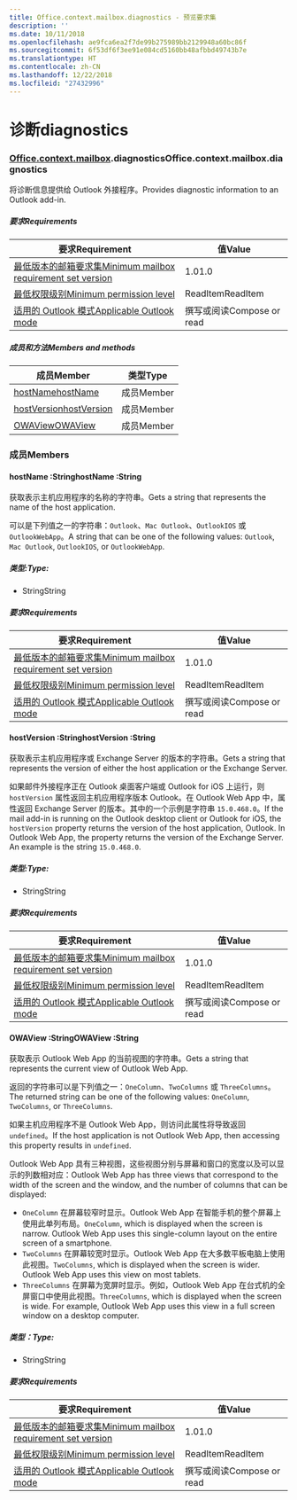 ```yaml
---
title: Office.context.mailbox.diagnostics - 预览要求集
description: ''
ms.date: 10/11/2018
ms.openlocfilehash: ae9fca6ea2f7de99b275989bb2129948a60bc86f
ms.sourcegitcommit: 6f53df6f3ee91e084cd5160bb48afbbd49743b7e
ms.translationtype: HT
ms.contentlocale: zh-CN
ms.lasthandoff: 12/22/2018
ms.locfileid: "27432996"
---
```

# <a name="diagnostics"></a><span data-ttu-id="5d4e1-102">诊断</span><span class="sxs-lookup"><span data-stu-id="5d4e1-102">diagnostics</span></span>

### <a name="officeofficemdcontextofficecontextmdmailboxofficecontextmailboxmddiagnostics"></a><span data-ttu-id="5d4e1-103">[Office](Office.md)[.context](Office.context.md)[.mailbox](Office.context.mailbox.md).diagnostics</span><span class="sxs-lookup"><span data-stu-id="5d4e1-103">Office.context.mailbox.diagnostics</span></span>

<span data-ttu-id="5d4e1-104">将诊断信息提供给 Outlook 外接程序。</span><span class="sxs-lookup"><span data-stu-id="5d4e1-104">Provides diagnostic information to an Outlook add-in.</span></span>

##### <a name="requirements"></a><span data-ttu-id="5d4e1-105">要求</span><span class="sxs-lookup"><span data-stu-id="5d4e1-105">Requirements</span></span>

|<span data-ttu-id="5d4e1-106">要求</span><span class="sxs-lookup"><span data-stu-id="5d4e1-106">Requirement</span></span>| <span data-ttu-id="5d4e1-107">值</span><span class="sxs-lookup"><span data-stu-id="5d4e1-107">Value</span></span>|
|---|---|
|[<span data-ttu-id="5d4e1-108">最低版本的邮箱要求集</span><span class="sxs-lookup"><span data-stu-id="5d4e1-108">Minimum mailbox requirement set version</span></span>](/office/dev/add-ins/reference/requirement-sets/outlook-api-requirement-sets)| <span data-ttu-id="5d4e1-109">1.0</span><span class="sxs-lookup"><span data-stu-id="5d4e1-109">1.0</span></span>|
|[<span data-ttu-id="5d4e1-110">最低权限级别</span><span class="sxs-lookup"><span data-stu-id="5d4e1-110">Minimum permission level</span></span>](https://docs.microsoft.com/outlook/add-ins/understanding-outlook-add-in-permissions)| <span data-ttu-id="5d4e1-111">ReadItem</span><span class="sxs-lookup"><span data-stu-id="5d4e1-111">ReadItem</span></span>|
|[<span data-ttu-id="5d4e1-112">适用的 Outlook 模式</span><span class="sxs-lookup"><span data-stu-id="5d4e1-112">Applicable Outlook mode</span></span>](https://docs.microsoft.com/outlook/add-ins/#extension-points)| <span data-ttu-id="5d4e1-113">撰写或阅读</span><span class="sxs-lookup"><span data-stu-id="5d4e1-113">Compose or read</span></span>|

##### <a name="members-and-methods"></a><span data-ttu-id="5d4e1-114">成员和方法</span><span class="sxs-lookup"><span data-stu-id="5d4e1-114">Members and methods</span></span>

| <span data-ttu-id="5d4e1-115">成员</span><span class="sxs-lookup"><span data-stu-id="5d4e1-115">Member</span></span> | <span data-ttu-id="5d4e1-116">类型</span><span class="sxs-lookup"><span data-stu-id="5d4e1-116">Type</span></span> |
|--------|------|
| [<span data-ttu-id="5d4e1-117">hostName</span><span class="sxs-lookup"><span data-stu-id="5d4e1-117">hostName</span></span>](#hostname-string) | <span data-ttu-id="5d4e1-118">成员</span><span class="sxs-lookup"><span data-stu-id="5d4e1-118">Member</span></span> |
| [<span data-ttu-id="5d4e1-119">hostVersion</span><span class="sxs-lookup"><span data-stu-id="5d4e1-119">hostVersion</span></span>](#hostversion-string) | <span data-ttu-id="5d4e1-120">成员</span><span class="sxs-lookup"><span data-stu-id="5d4e1-120">Member</span></span> |
| [<span data-ttu-id="5d4e1-121">OWAView</span><span class="sxs-lookup"><span data-stu-id="5d4e1-121">OWAView</span></span>](#owaview-string) | <span data-ttu-id="5d4e1-122">成员</span><span class="sxs-lookup"><span data-stu-id="5d4e1-122">Member</span></span> |

### <a name="members"></a><span data-ttu-id="5d4e1-123">成员</span><span class="sxs-lookup"><span data-stu-id="5d4e1-123">Members</span></span>

####  <a name="hostname-string"></a><span data-ttu-id="5d4e1-124">hostName :String</span><span class="sxs-lookup"><span data-stu-id="5d4e1-124">hostName :String</span></span>

<span data-ttu-id="5d4e1-125">获取表示主机应用程序的名称的字符串。</span><span class="sxs-lookup"><span data-stu-id="5d4e1-125">Gets a string that represents the name of the host application.</span></span>

<span data-ttu-id="5d4e1-126">可以是下列值之一的字符串：`Outlook`、`Mac Outlook`、`OutlookIOS` 或 `OutlookWebApp`。</span><span class="sxs-lookup"><span data-stu-id="5d4e1-126">A string that can be one of the following values: `Outlook`, `Mac Outlook`, `OutlookIOS`, or `OutlookWebApp`.</span></span>

##### <a name="type"></a><span data-ttu-id="5d4e1-127">类型:</span><span class="sxs-lookup"><span data-stu-id="5d4e1-127">Type:</span></span>

*   <span data-ttu-id="5d4e1-128">String</span><span class="sxs-lookup"><span data-stu-id="5d4e1-128">String</span></span>

##### <a name="requirements"></a><span data-ttu-id="5d4e1-129">要求</span><span class="sxs-lookup"><span data-stu-id="5d4e1-129">Requirements</span></span>

|<span data-ttu-id="5d4e1-130">要求</span><span class="sxs-lookup"><span data-stu-id="5d4e1-130">Requirement</span></span>| <span data-ttu-id="5d4e1-131">值</span><span class="sxs-lookup"><span data-stu-id="5d4e1-131">Value</span></span>|
|---|---|
|[<span data-ttu-id="5d4e1-132">最低版本的邮箱要求集</span><span class="sxs-lookup"><span data-stu-id="5d4e1-132">Minimum mailbox requirement set version</span></span>](/office/dev/add-ins/reference/requirement-sets/outlook-api-requirement-sets)| <span data-ttu-id="5d4e1-133">1.0</span><span class="sxs-lookup"><span data-stu-id="5d4e1-133">1.0</span></span>|
|[<span data-ttu-id="5d4e1-134">最低权限级别</span><span class="sxs-lookup"><span data-stu-id="5d4e1-134">Minimum permission level</span></span>](https://docs.microsoft.com/outlook/add-ins/understanding-outlook-add-in-permissions)| <span data-ttu-id="5d4e1-135">ReadItem</span><span class="sxs-lookup"><span data-stu-id="5d4e1-135">ReadItem</span></span>|
|[<span data-ttu-id="5d4e1-136">适用的 Outlook 模式</span><span class="sxs-lookup"><span data-stu-id="5d4e1-136">Applicable Outlook mode</span></span>](https://docs.microsoft.com/outlook/add-ins/#extension-points)| <span data-ttu-id="5d4e1-137">撰写或阅读</span><span class="sxs-lookup"><span data-stu-id="5d4e1-137">Compose or read</span></span>|

####  <a name="hostversion-string"></a><span data-ttu-id="5d4e1-138">hostVersion :String</span><span class="sxs-lookup"><span data-stu-id="5d4e1-138">hostVersion :String</span></span>

<span data-ttu-id="5d4e1-139">获取表示主机应用程序或 Exchange Server 的版本的字符串。</span><span class="sxs-lookup"><span data-stu-id="5d4e1-139">Gets a string that represents the version of either the host application or the Exchange Server.</span></span>

<span data-ttu-id="5d4e1-p101">如果邮件外接程序正在 Outlook 桌面客户端或 Outlook for iOS 上运行，则 `hostVersion` 属性返回主机应用程序版本 Outlook。在 Outlook Web App 中，属性返回 Exchange Server 的版本。其中的一个示例是字符串 `15.0.468.0`。</span><span class="sxs-lookup"><span data-stu-id="5d4e1-p101">If the mail add-in is running on the Outlook desktop client or Outlook for iOS, the `hostVersion` property returns the version of the host application, Outlook. In Outlook Web App, the property returns the version of the Exchange Server. An example is the string `15.0.468.0`.</span></span>

##### <a name="type"></a><span data-ttu-id="5d4e1-143">类型:</span><span class="sxs-lookup"><span data-stu-id="5d4e1-143">Type:</span></span>

*   <span data-ttu-id="5d4e1-144">String</span><span class="sxs-lookup"><span data-stu-id="5d4e1-144">String</span></span>

##### <a name="requirements"></a><span data-ttu-id="5d4e1-145">要求</span><span class="sxs-lookup"><span data-stu-id="5d4e1-145">Requirements</span></span>

|<span data-ttu-id="5d4e1-146">要求</span><span class="sxs-lookup"><span data-stu-id="5d4e1-146">Requirement</span></span>| <span data-ttu-id="5d4e1-147">值</span><span class="sxs-lookup"><span data-stu-id="5d4e1-147">Value</span></span>|
|---|---|
|[<span data-ttu-id="5d4e1-148">最低版本的邮箱要求集</span><span class="sxs-lookup"><span data-stu-id="5d4e1-148">Minimum mailbox requirement set version</span></span>](/office/dev/add-ins/reference/requirement-sets/outlook-api-requirement-sets)| <span data-ttu-id="5d4e1-149">1.0</span><span class="sxs-lookup"><span data-stu-id="5d4e1-149">1.0</span></span>|
|[<span data-ttu-id="5d4e1-150">最低权限级别</span><span class="sxs-lookup"><span data-stu-id="5d4e1-150">Minimum permission level</span></span>](https://docs.microsoft.com/outlook/add-ins/understanding-outlook-add-in-permissions)| <span data-ttu-id="5d4e1-151">ReadItem</span><span class="sxs-lookup"><span data-stu-id="5d4e1-151">ReadItem</span></span>|
|[<span data-ttu-id="5d4e1-152">适用的 Outlook 模式</span><span class="sxs-lookup"><span data-stu-id="5d4e1-152">Applicable Outlook mode</span></span>](https://docs.microsoft.com/outlook/add-ins/#extension-points)| <span data-ttu-id="5d4e1-153">撰写或阅读</span><span class="sxs-lookup"><span data-stu-id="5d4e1-153">Compose or read</span></span>|

####  <a name="owaview-string"></a><span data-ttu-id="5d4e1-154">OWAView :String</span><span class="sxs-lookup"><span data-stu-id="5d4e1-154">OWAView :String</span></span>

<span data-ttu-id="5d4e1-155">获取表示 Outlook Web App 的当前视图的字符串。</span><span class="sxs-lookup"><span data-stu-id="5d4e1-155">Gets a string that represents the current view of Outlook Web App.</span></span>

<span data-ttu-id="5d4e1-156">返回的字符串可以是下列值之一：`OneColumn`、`TwoColumns` 或 `ThreeColumns`。</span><span class="sxs-lookup"><span data-stu-id="5d4e1-156">The returned string can be one of the following values: `OneColumn`, `TwoColumns`, or `ThreeColumns`.</span></span>

<span data-ttu-id="5d4e1-157">如果主机应用程序不是 Outlook Web App，则访问此属性将导致返回 `undefined`。</span><span class="sxs-lookup"><span data-stu-id="5d4e1-157">If the host application is not Outlook Web App, then accessing this property results in `undefined`.</span></span>

<span data-ttu-id="5d4e1-158">Outlook Web App 具有三种视图，这些视图分别与屏幕和窗口的宽度以及可以显示的列数相对应：</span><span class="sxs-lookup"><span data-stu-id="5d4e1-158">Outlook Web App has three views that correspond to the width of the screen and the window, and the number of columns that can be displayed:</span></span>

*   <span data-ttu-id="5d4e1-p102">`OneColumn` 在屏幕较窄时显示。Outlook Web App 在智能手机的整个屏幕上使用此单列布局。</span><span class="sxs-lookup"><span data-stu-id="5d4e1-p102">`OneColumn`, which is displayed when the screen is narrow. Outlook Web App uses this single-column layout on the entire screen of a smartphone.</span></span>
*   <span data-ttu-id="5d4e1-p103">`TwoColumns` 在屏幕较宽时显示。Outlook Web App 在大多数平板电脑上使用此视图。</span><span class="sxs-lookup"><span data-stu-id="5d4e1-p103">`TwoColumns`, which is displayed when the screen is wider. Outlook Web App uses this view on most tablets.</span></span>
*   <span data-ttu-id="5d4e1-p104">`ThreeColumns` 在屏幕为宽屏时显示。例如，Outlook Web App 在台式机的全屏窗口中使用此视图。</span><span class="sxs-lookup"><span data-stu-id="5d4e1-p104">`ThreeColumns`, which is displayed when the screen is wide. For example, Outlook Web App uses this view in a full screen window on a desktop computer.</span></span>

##### <a name="type"></a><span data-ttu-id="5d4e1-165">类型：</span><span class="sxs-lookup"><span data-stu-id="5d4e1-165">Type:</span></span>

*   <span data-ttu-id="5d4e1-166">String</span><span class="sxs-lookup"><span data-stu-id="5d4e1-166">String</span></span>

##### <a name="requirements"></a><span data-ttu-id="5d4e1-167">要求</span><span class="sxs-lookup"><span data-stu-id="5d4e1-167">Requirements</span></span>

|<span data-ttu-id="5d4e1-168">要求</span><span class="sxs-lookup"><span data-stu-id="5d4e1-168">Requirement</span></span>| <span data-ttu-id="5d4e1-169">值</span><span class="sxs-lookup"><span data-stu-id="5d4e1-169">Value</span></span>|
|---|---|
|[<span data-ttu-id="5d4e1-170">最低版本的邮箱要求集</span><span class="sxs-lookup"><span data-stu-id="5d4e1-170">Minimum mailbox requirement set version</span></span>](/office/dev/add-ins/reference/requirement-sets/outlook-api-requirement-sets)| <span data-ttu-id="5d4e1-171">1.0</span><span class="sxs-lookup"><span data-stu-id="5d4e1-171">1.0</span></span>|
|[<span data-ttu-id="5d4e1-172">最低权限级别</span><span class="sxs-lookup"><span data-stu-id="5d4e1-172">Minimum permission level</span></span>](https://docs.microsoft.com/outlook/add-ins/understanding-outlook-add-in-permissions)| <span data-ttu-id="5d4e1-173">ReadItem</span><span class="sxs-lookup"><span data-stu-id="5d4e1-173">ReadItem</span></span>|
|[<span data-ttu-id="5d4e1-174">适用的 Outlook 模式</span><span class="sxs-lookup"><span data-stu-id="5d4e1-174">Applicable Outlook mode</span></span>](https://docs.microsoft.com/outlook/add-ins/#extension-points)| <span data-ttu-id="5d4e1-175">撰写或阅读</span><span class="sxs-lookup"><span data-stu-id="5d4e1-175">Compose or read</span></span>|